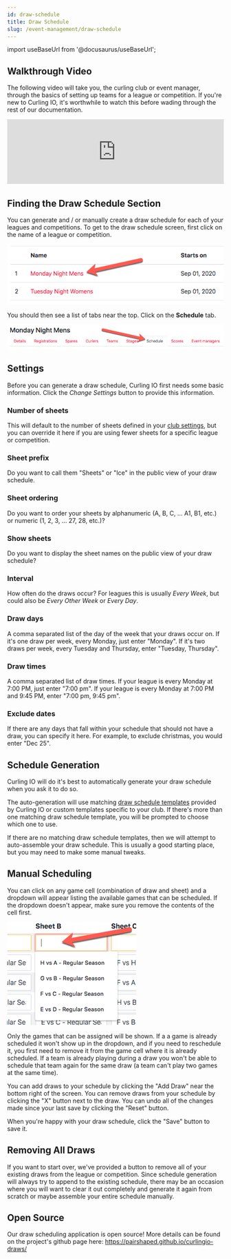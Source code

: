 ```yaml
---
id: draw-schedule
title: Draw Schedule
slug: /event-management/draw-schedule
---
```

import useBaseUrl from '@docusaurus/useBaseUrl';

## Walkthrough Video

The following video will take you, the curling club or event manager, through the basics of setting up teams for a league or competition.
If you're new to Curling IO, it's worthwhile to watch this before wading through the rest of our documentation.

<div className="text--center videoWrapper">
  <iframe width="100%" src="https://www.youtube.com/embed/kb9vgB8GwDM" frameBorder="0" allow="accelerometer; autoplay; clipboard-write; encrypted-media; gyroscope; picture-in-picture" allowFullScreen></iframe>
</div>

## Finding the Draw Schedule Section

You can generate and / or manually create a draw schedule for each of your leagues and competitions.
To get to the draw schedule screen, first click on the name of a league or competition.

![Events List](/img/docs/event-management/shared/events.png)

You should then see a list of tabs near the top.
Click on the **Schedule** tab.

![Draw Schedule Navigation](/img/docs/event-management/draw-schedule/navigation.png)

## Settings

Before you can generate a draw schedule, Curling IO first needs some basic information.
Click the *Change Settings* button to provide this information.

### Number of sheets

This will default to the number of sheets defined in your [club settings](/docs/club-management/settings), but you can override it here if you are using fewer sheets for a specific league or competition.

### Sheet prefix

Do you want to call them "Sheets" or "Ice" in the public view of your draw schedule.

### Sheet ordering

Do you want to order your sheets by alphanumeric (A, B, C, ... A1, B1, etc.) or numeric (1, 2, 3, ... 27, 28, etc.)?

### Show sheets

Do you want to display the sheet names on the public view of your draw schedule?

### Interval

How often do the draws occur?
For leagues this is usually *Every Week*, but could also be *Every Other Week* or *Every Day*.

### Draw days

A comma separated list of the day of the week that your draws occur on.
If it's one draw per week, every Monday, just enter "Monday".
If it's two draws per week, every Tuesday and Thursday, enter "Tuesday, Thursday".

### Draw times

A comma separated list of draw times.
If your league is every Monday at 7:00 PM, just enter "7:00 pm".
If your league is every Monday at 7:00 PM and 9:45 PM, enter "7:00 pm, 9:45 pm".

### Exclude dates

If there are any days that fall within your schedule that should not have a draw, you can specify it here.
For example, to exclude christmas, you would enter "Dec 25".

## Schedule Generation

Curling IO will do it's best to automatically generate your draw schedule when you ask it to do so.

The auto-generation will use matching [draw schedule templates](/docs/event-management/draw-schedule-templates) provided by Curling IO or custom templates specific to your club.
If there's more than one matching draw schedule template, you will be prompted to choose which one to use.

If there are no matching draw schedule templates, then we will attempt to auto-assemble your draw schedule.
This is usually a good starting place, but you may need to make some manual tweaks.

## Manual Scheduling

You can click on any game cell (combination of draw and sheet) and a dropdown will appear listing the available games that can be scheduled.
If the dropdown doesn't appear, make sure you remove the contents of the cell first.

![Manual Edit](/img/docs/event-management/draw-schedule/manual-edit.png)

Only the games that can be assigned will be shown.
If a a game is already scheduled it won't show up in the dropdown, and if you need to reschedule it, you first need to remove it from the game cell where it is already scheduled.
If a team is already playing during a draw you won't be able to schedule that team again for the same draw (a team can't play two games at the same time).

You can add draws to your schedule by clicking the "Add Draw" near the bottom right of the screen.
You can remove draws from your schedule by clicking the "X" button next to the draw.
You can undo all of the changes made since your last save by clicking the "Reset" button.

When you're happy with your draw schedule, click the "Save" button to save it.

## Removing All Draws

If you want to start over, we've provided a button to remove all of your existing draws from the league or competition.
Since schedule generation will always try to append to the existing schedule, there may be an occasion where you will want to clear it out completely and generate it again from scratch or maybe assemble your entire schedule manually.


## Open Source

Our draw scheduling application is open source! More details can be found on the project's github page here: <https://pairshaped.github.io/curlingio-draws/>
